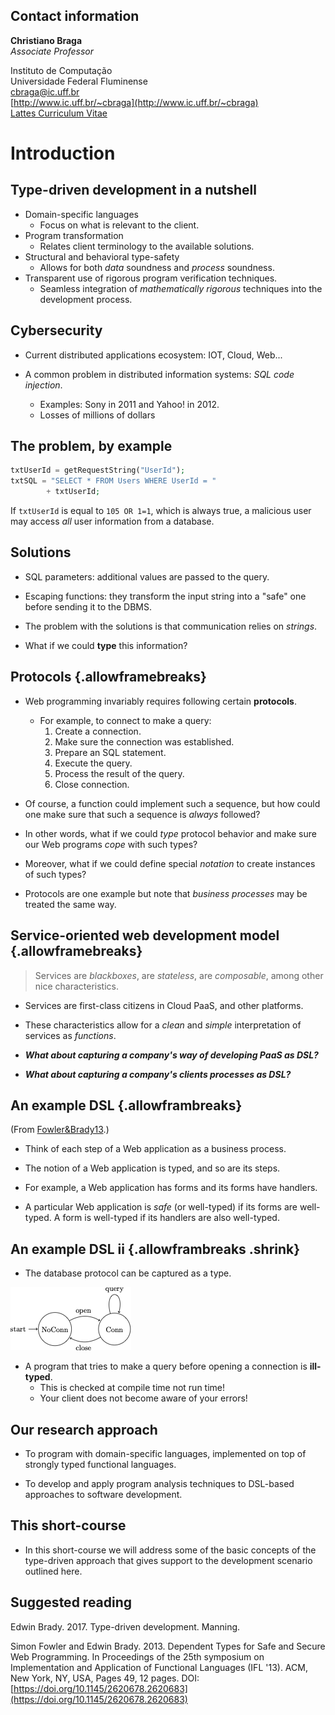 ## Contact information

**Christiano Braga**  
_Associate Professor_

Instituto de Computação  
Universidade Federal Fluminense  
[cbraga@ic.uff.br](mailto:cbraga@ic.uff.br)  
[http://www.ic.uff.br/~cbraga](http://www.ic.uff.br/~cbraga)  
[Lattes Curriculum Vitae](http://lattes.cnpq.br/0535266455387139)  

# Introduction

## Type-driven development in a nutshell

* Domain-specific languages
  - Focus on what is relevant to the client.
* Program transformation
  - Relates client terminology to the available solutions.
* Structural and behavioral type-safety
  - Allows for both _data_ soundness and _process_ soundness.
* Transparent use of rigorous program verification techniques.
  - Seamless integration of _mathematically rigorous_ techniques into
  the development process. 

## Cybersecurity 

* Current distributed applications ecosystem: IOT, Cloud, Web...  

* A common problem in distributed information systems: _SQL code injection_.  
	* Examples: Sony in 2011 and Yahoo! in 2012.  
	* Losses of millions of dollars  

## The problem, by example
```php
txtUserId = getRequestString("UserId");
txtSQL = "SELECT * FROM Users WHERE UserId = " 
		+ txtUserId;
```  
  If `txtUserId` is equal to `105 OR 1=1`, which is always true, a
  malicious user may access _all_ user information from a database.  

## Solutions 

* SQL parameters: additional values are passed to the query.  
* Escaping functions: they transform the input string into a "safe"
    one before sending it to the DBMS.  
  
* The problem with the solutions is that communication relies on
  _strings_. 
  
* What if we could **type** this information?

## Protocols {.allowframebreaks}

* Web programming invariably requires following certain **protocols**.
  * For example, to connect to make a query:
	  1. Create a connection.
	  1. Make sure the connection was established.
	  1. Prepare an SQL statement.
	  1. Execute the query.
	  1. Process the result of the query.
	  1. Close connection.

* Of course, a function could implement such a
  sequence, but how could one make sure that such a sequence is
  _always_ followed?
  
* In other words, what if we could _type_ protocol behavior and make
  sure our Web programs _cope_ with such types? 
  
* Moreover, what if we could define special _notation_ to create
  instances of such types? 

* Protocols are one example but note that _business processes_ may be treated the same way.

## Service-oriented web development model {.allowframebreaks}

> Services are _blackboxes_, are _stateless_, are _composable_, among other nice characteristics.

* Services are first-class citizens in Cloud PaaS, and other platforms. 

* These characteristics allow for a _clean_ and _simple_
  interpretation of services as _functions_.
  
* _**What about capturing a company's way of developing PaaS as DSL?**_

* _**What about capturing a company's clients processes as DSL?**_

## An example DSL {.allowframbreaks}

(From [Fowler&Brady13](#Fowler&Brady13).)

* Think of each step of a Web application as a business process.

* The notion of a Web application is typed, and so are its steps.

* For example, a Web application has forms and its forms have handlers. 

* A particular Web application is _safe_ (or well-typed) if its forms are 
  well-typed. A form is well-typed if its handlers are also well-typed.

## An example DSL ii {.allowframbreaks .shrink}

* The database protocol can be captured as a type.

![Database protocol](./protocols/db-protocol.png "Database protocol")

* A program that tries to make a query before opening a connection is
  **ill-typed**.
  - This is checked at compile time not run time!
  - Your client does not become aware of your errors!

<!-- ## An example DSL iii {.allowframbreaks} -->

<!-- * For example, the step `SQLiteConnected` step has type -->
<!-- ```haskell -->
<!-- data SQLiteConnected : Type where -->
<!--      SQLConnection : ConnectionPtr -> SQLiteConnected -->
<!-- ``` -->

<!-- * The DSL has constructions for defining typed form handlers such as  -->
<!-- ```haskell -->
<!-- handleRequest : CGIProg -->
<!--      [SESSION (SessionRes SessionUninitialised), -->
<!--       SQLITE ()] () -->
<!-- ``` -->
<!-- that will only handle a request on properly established sessions. -->

<!-- ## Programming languages support for DSL development -->

<!-- * Essentially, there are two approaches for DSL-based development:   -->
<!-- 	1. Transformational approach:   -->
<!-- 	  DSL program $\xrightarrow{\text{parsing}}$ Protocol -->
<!-- 	  data type instance   -->
<!-- 	  $\xrightarrow{\text{transformation}}$ Web (micro)service framework. -->

<!-- 	2. Embedded DSL approach:   -->
<!-- 	  The programming languages has support the definition of notation and -->
<!-- 	  typing.   -->
	  
<!-- * Programming languages that support approach #i are [Racket](http://racket-lang.org) and [Maude](http://maude.cs.uiuc.edu). -->
<!-- * Programming languages that support approach #ii are [Idris](http://www.idris-lang.org), [Lean](https://leanprover.github.io/) and [Haskell](http://haskell.org). -->

<!-- ## Business 4.0 -->

<!-- Critical business behaviors: -->

<!-- * Driving mass personalization   -->
<!--   - Personalizing products and services to a market of one customer, -->
<!--     often even of one transaction, and at scale.  -->
<!-- * Creating exponential value -->
<!--   - Adopting business models that leverage value from transactions at -->
<!--     multiple levels and address new markets.  -->
<!-- * Leveraging ecosystems   -->
<!--   - Collaborating with partners inside and outside the supply chain to -->
<!--     create new products and services. -->
<!-- * Embracing risk   -->
<!--   – Moving beyond rigid planning and operational barriers with an -->
<!--     agile strategic approach. -->
	
<!-- ## Relating TDD and Buz4.0 -->

<!-- * Mass personalization is domain-specific programming! -->

<!-- * Different business models may be captured as types and conformance -->
<!--   to the business model becomes a programming practice! -->
  
<!-- * Type _composition_ is natural in type-driven development! -->

<!-- * Safety and risk walk hand-in-hand as program transformation allows us to -->
<!--   cope with agile strategies in a type-safe setting! -->
  
## Our research approach

* To program with domain-specific languages, implemented on top of
  strongly typed functional languages.
  
* To develop and apply program analysis techniques to DSL-based
  approaches to software development. 
  
<!-- * More specifically, to develop and apply cybersecurity and business -->
<!--   4.0 enabled-techniques in Idris. -->
	 
## This short-course

* In this short-course we will address some of the basic concepts of
  the type-driven approach that gives support to the development
  scenario outlined here.

## Suggested reading

<a name="Brady17"> Edwin Brady</a>. 2017. Type-driven development. Manning.

<a name="Fowler&Brady13"> Simon Fowler and Edwin Brady</a>. 2013. Dependent Types for Safe and
Secure Web Programming. In Proceedings of the 25th symposium on
Implementation and Application of Functional Languages (IFL '13). ACM,
New York, NY, USA, Pages 49, 12 pages. DOI:
[https://doi.org/10.1145/2620678.2620683](https://doi.org/10.1145/2620678.2620683)

